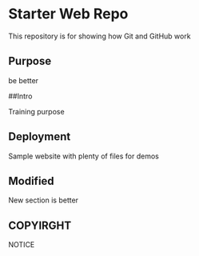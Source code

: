 # Starter Web Repo

This repository is for showing how Git and GitHub work

## Purpose

be better

##Intro

Training purpose

## Deployment

Sample website with plenty of files for demos

## Modified
New section is better

## COPYIRGHT
NOTICE